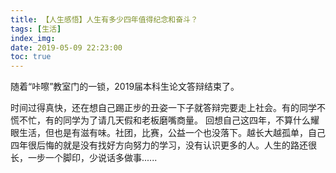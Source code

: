 ```yaml
---
title: 【人生感悟】人生有多少四年值得纪念和奋斗？
tags: [生活]
index_img: 
date: 2019-05-09 22:23:00
toc: true
---
```


随着“咔嚓”教室门的一锁，2019届本科生论文答辩结束了。
<!--more-->

时间过得真快，还在想自己踢正步的丑姿一下子就答辩完要走上社会。有的同学不慌不忙，有的同学为了请几天假和老板磨嘴商量。
回想自己这四年，不算什么耀眼生活，但也是有滋有味。社团，比赛，公益一个也没落下。越长大越孤单，自己四年很后悔的就是没有找好方向努力的学习，没有认识更多的人。人生的路还很长，一步一个脚印，少说话多做事......